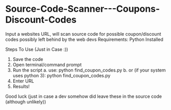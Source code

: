 # Source-Code-Scanner---Coupons-Discount-Codes
Input a websites URL, will scan source code for possible coupon/discount codes possibly left behind by the web devs
Requirements:
Python Installed

Steps To Use (Just in Case :))
1. Save the code
2. Open terminal/command prompt
3. Run the script
a. use: python find_coupon_codes.py
b. or (if your system uses python 3): python find_coupon_codes.py
4. Enter URL
5. Results!

Good luck (just in case a dev somehow did leave these in the source code (although unlikely)) 
